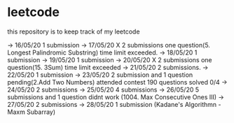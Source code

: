 # leetcode
this repository is to keep track of my leetcode 

-> 16/05/20	  1 submission
-> 17/05/20 X 2 submissions one question(5. Longest Palindromic Substring) time limit exceeded.
-> 18/05/20   1 submission
-> 19/05/20   1 submission
-> 20/05/20 X 2 submissions one question(15. 3Sum) time limit exceeded
-> 21/05/20   2 submissions.
-> 22/05/20   1 submission
-> 23/05/20   2 submission and 1 question pending(2.Add Two Numbers)
              attended contest 190 questions solved 0/4 
-> 24/05/20   2 submissions
-> 25/05/20   4 submissions
-> 26/05/20   5 submissions and 1 question didnt work (1004. Max Consecutive Ones III)
-> 27/05/20   2 submissions
-> 28/05/20   1 submission (Kadane's Algorithmn - Maxm Subarray)



